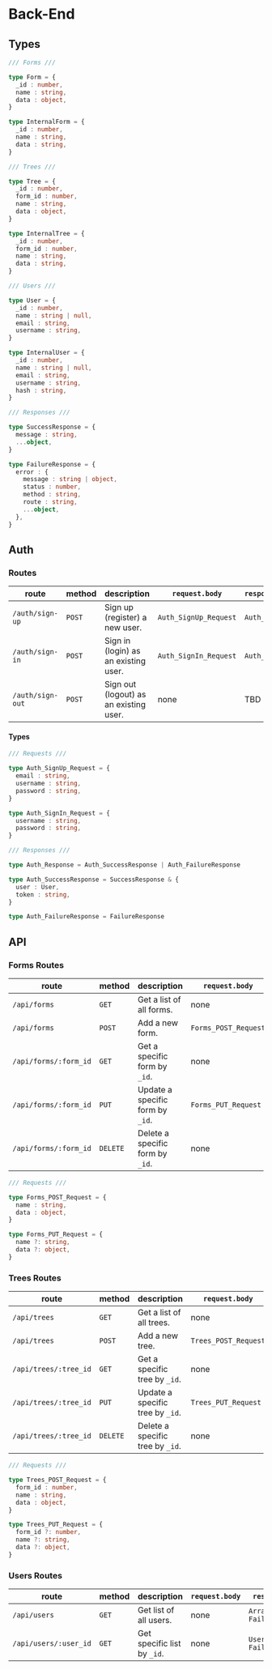 # Back-End

## Types

```ts
/// Forms ///

type Form = {
  _id : number,
  name : string,
  data : object,
}

type InternalForm = {
  _id : number,
  name : string,
  data : string,
}

/// Trees ///

type Tree = {
  _id : number,
  form_id : number,
  name : string,
  data : object,
}

type InternalTree = {
  _id : number,
  form_id : number,
  name : string,
  data : string,
}

/// Users ///

type User = {
  _id : number,
  name : string | null,
  email : string,
  username : string,
}

type InternalUser = {
  _id : number,
  name : string | null,
  email : string,
  username : string,
  hash : string,
}

/// Responses ///

type SuccessResponse = {
  message : string,
  ...object,
}

type FailureResponse = {
  error : {
    message : string | object,
    status : number,
    method : string,
    route : string,
    ...object,
  },
}
```

## Auth

### Routes

| route            | method | description                            | `request.body`        | `response.body` | auth?   | status     |
|------------------|--------|----------------------------------------|-----------------------|-----------------|---------|------------|
| `/auth/sign-up`  | `POST` | Sign up (register) a new user.         | `Auth_SignUp_Request` | `Auth_Response` | no      | **online** |
| `/auth/sign-in`  | `POST` | Sign in (login) as an existing user.   | `Auth_SignIn_Request` | `Auth_Response` | no      | **online** |
| `/auth/sign-out` | `POST` | Sign out (logout) as an existing user. | none                  | TBD             | **yes** | stretch    |

#### Types

```ts
/// Requests ///

type Auth_SignUp_Request = {
  email : string,
  username : string,
  password : string,
}

type Auth_SignIn_Request = {
  username : string,
  password : string,
}

/// Responses ///

type Auth_Response = Auth_SuccessResponse | Auth_FailureResponse

type Auth_SuccessResponse = SuccessResponse & {
  user : User,
  token : string,
}

type Auth_FailureResponse = FailureResponse
```

## API

### Forms Routes

| route                 | method   | description                      | `request.body`       | `response.body`                   | auth?   | status     |
|-----------------------|----------|----------------------------------|----------------------|-----------------------------------|---------|------------|
| `/api/forms`          | `GET`    | Get a list of all forms.         | none                 | `Array <Form> \| FailureResponse` | **yes** | **online** |
| `/api/forms`          | `POST`   | Add a new form.                  | `Forms_POST_Request` | `Form \| FailureResponse`         | **yes** | **online** |
| `/api/forms/:form_id` | `GET`    | Get a specific form by `_id`.    | none                 | `Form \| FailureResponse`         | **yes** | **online** |
| `/api/forms/:form_id` | `PUT`    | Update a specific form by `_id`. | `Forms_PUT_Request`  | `Form \| FailureResponse`         | **yes** | **online** |
| `/api/forms/:form_id` | `DELETE` | Delete a specific form by `_id`. | none                 | `Form \| FailureResponse`         | **yes** | **online** |

```ts
/// Requests ///

type Forms_POST_Request = {
  name : string,
  data : object,
}

type Forms_PUT_Request = {
  name ?: string,
  data ?: object,
}
```

### Trees Routes

| route                 | method   | description                      | `request.body`       | `response.body`                   | auth?   | status     |
|-----------------------|----------|----------------------------------|----------------------|-----------------------------------|---------|------------|
| `/api/trees`          | `GET`    | Get a list of all trees.         | none                 | `Array <Tree> \| FailureResponse` | **yes** | **online** |
| `/api/trees`          | `POST`   | Add a new tree.                  | `Trees_POST_Request` | `Tree \| FailureResponse`         | **yes** | **online** |
| `/api/trees/:tree_id` | `GET`    | Get a specific tree by `_id`.    | none                 | `Tree \| FailureResponse`         | **yes** | **online** |
| `/api/trees/:tree_id` | `PUT`    | Update a specific tree by `_id`. | `Trees_PUT_Request`  | `Tree \| FailureResponse`         | **yes** | **online** |
| `/api/trees/:tree_id` | `DELETE` | Delete a specific tree by `_id`. | none                 | `Tree \| FailureResponse`         | **yes** | **online** |

```ts
/// Requests ///

type Trees_POST_Request = {
  form_id : number,
  name : string,
  data : object,
}

type Trees_PUT_Request = {
  form_id ?: number,
  name ?: string,
  data ?: object,
}
```

### Users Routes

| route                 | method | description                 | `request.body` | `response.body`                   | auth?   | status     |
|-----------------------|--------|-----------------------------|----------------|-----------------------------------|---------|------------|
| `/api/users`          | `GET`  | Get list of all users.      | none           | `Array <User> \| FailureResponse` | **yes** | **online** |
| `/api/users/:user_id` | `GET`  | Get specific list by `_id`. | none           | `User \| FailureResponse`         | **yes** | **online** |
